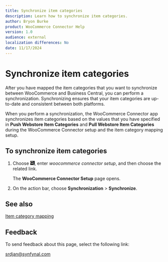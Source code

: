 ```yaml
---
title: Synchronize item categories
description: Learn how to synchronize item categories.
author: Bryon Burke
product: WooCommerce Connector Help
version: 1.0
audience: external
localization differences: No
date: 11/17/2024
---
```


<!-- markdownlint-disable MD006 MD007 MD009 MD024 MD025 MD033 -->
<!--// cspell:ignore  markdownlint allowfullscreen keyframes webstore -->

# Synchronize item categories

After you have mapped the item categories that you want to synchronize between WooCommerce and Business Central, you can perform a synchronization. Synchronizing ensures that your item categories are up-to-date and consistent between both platforms. 

When you perform a synchronization, the WooCommerce Connector app synchronizes item categories based on the values that you have specified in <b>Push Webstore Item Categories</b> and <b>Pull Webstore Item Categories</b> during the WooCommerce Connector setup and the item category mapping setup.

## To synchronize item categories

1. Choose ![Lightbulb that opens the Tell Me feature.](media/ui-search/search_small.png "Tell me what you want to do"), enter <i>woocommerce connector setup</i>, and then choose the related link.

   The <b>WooCommerce Connector Setup</b> page opens.

1. On the action bar, choose <b>Synchronization</b> > <b>Synchronize</b>.

## See also

[Item category mapping](item-category-mapping.md)

## Feedback

To send feedback about this page, select the following link:

[srdjan@synfynal.com](mailto:srdjan@synfynal.com?subject=Documentation%20Feedback%20Product%20Docs:%20synchronize-item-categories)
